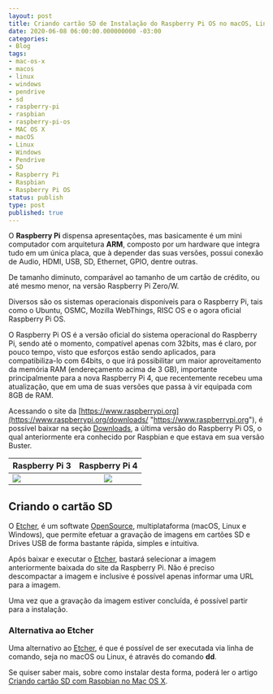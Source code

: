 ```yaml
---
layout: post
title: Criando cartão SD de Instalação do Raspberry Pi OS no macOS, Linux e Windows
date: 2020-06-08 06:00:00.000000000 -03:00
categories:
- Blog
tags:
- mac-os-x
- macos
- linux
- windows
- pendrive
- sd
- raspberry-pi
- raspbian
- raspberry-pi-os
- MAC OS X
- macOS
- Linux
- Windows
- Pendrive
- SD
- Raspberry Pi
- Raspbian
- Raspberry Pi OS
status: publish
type: post
published: true
---
```


O **Raspberry Pi** dispensa apresentações, mas basicamente é um mini computador com arquitetura **ARM**, composto por um hardware que integra tudo em um única placa, que à depender das suas versões, possui conexão de Audio, HDMI, USB, SD, Ethernet, GPIO, dentre outras.

De tamanho diminuto, comparável ao tamanho de um cartão de crédito, ou até mesmo menor, na versão Raspberry Pi Zero/W.

Diversos são os sistemas operacionais disponíveis para o Raspberry Pi, tais como o Ubuntu, OSMC, Mozilla WebThings, RISC OS e o agora oficial Raspberry Pi OS.

O Raspberry Pi OS é a versão oficial do sistema operacional do Raspberry Pi, sendo até o momento, compatível apenas com 32bits, mas é claro, por pouco tempo, visto que esforços estão sendo aplicados, para compatibiliza-lo com 64bits, o que irá possibilitar um maior aproveitamento da memória RAM (endereçamento acima de 3 GB), importante principalmente para a nova Raspberry Pi 4, que recentemente recebeu uma atualização, que em uma de suas versões que passa à vir equipada com 8GB de RAM.

Acessando o site da [https://www.raspberrypi.org](https://www.raspberrypi.org/downloads/ "https://www.raspberrypi.org"), é possível baixar na seção [Downloads](https://www.raspberrypi.org/downloads/ "Download Raspberry Pi OS"), a última versão do Raspberry Pi OS, o qual anteriormente era conhecido por Raspbian e que estava em sua versão Buster.

| Raspberry Pi 3  | Raspberry Pi 4  |
| --------------- |:---------------:|
| <a href="https://www.amazon.com.br/gp/product/B01CD5VC92?ie=UTF8&linkCode=li2&tag=schmitz-20&linkId=4f2021a2a4c1b0a33eec617fd9541a9a&language=pt_BR&ref_=as_li_ss_il" target="_blank"><img border="0" src="//ws-na.amazon-adsystem.com/widgets/q?_encoding=UTF8&ASIN=B01CD5VC92&Format=_SL160_&ID=AsinImage&MarketPlace=BR&ServiceVersion=20070822&WS=1&tag=schmitz-20&language=pt_BR" ></a><img src="https://ir-br.amazon-adsystem.com/e/ir?t=schmitz-20&language=pt_BR&l=li2&o=33&a=B01CD5VC92" width="1" height="1" border="0" alt="" style="border:none !important; margin:0px !important;" /> | <a href="https://www.amazon.com.br/gp/product/B07TC2BK1X?ie=UTF8&linkCode=li2&tag=schmitz-20&linkId=a1723e2362521127a480ceb4a9860096&language=pt_BR&ref_=as_li_ss_il" target="_blank"><img border="0" src="//ws-na.amazon-adsystem.com/widgets/q?_encoding=UTF8&ASIN=B07TC2BK1X&Format=_SL160_&ID=AsinImage&MarketPlace=BR&ServiceVersion=20070822&WS=1&tag=schmitz-20&language=pt_BR" ></a><img src="https://ir-br.amazon-adsystem.com/e/ir?t=schmitz-20&language=pt_BR&l=li2&o=33&a=B07TC2BK1X" width="1" height="1" border="0" alt="" style="border:none !important; margin:0px !important;" /> |

## Criando o cartão SD

O [Etcher](https://www.balena.io/etcher/ "https://www.balena.io/etcher/"), é um softwate [OpenSource](https://github.com/balena-io/etcher "https://github.com/balena-io/etcher"), multiplataforma (macOS, Linux e Windows), que permite efetuar a gravação de imagens em cartões SD e Drives USB de forma bastante rápida, simples e intuitiva.

Após baixar e executar o [Etcher](https://www.balena.io/etcher/ "https://www.balena.io/etcher/"), bastará selecionar a imagem anteriormente baixada do site da Raspberry Pi. Não é preciso descompactar a imagem e inclusive é possível apenas informar uma URL para a imagem.

Uma vez que a gravação da imagem estiver concluída, é possível partir para a instalação.

### Alternativa ao Etcher

Uma alternativo ao [Etcher](https://www.balena.io/etcher/ "https://www.balena.io/etcher/"), é que é possível de ser executada via linha de comando, seja no macOS ou Linux, é através do comando **dd**.

Se quiser saber mais, sobre como instalar desta forma, poderá ler o artigo [Criando cartão SD com Raspbian no Mac OS X](https://www.maiconschmitz.com.br/blog/2015/08/24/criando-sd-com-raspbian-no-mac-os-x/).